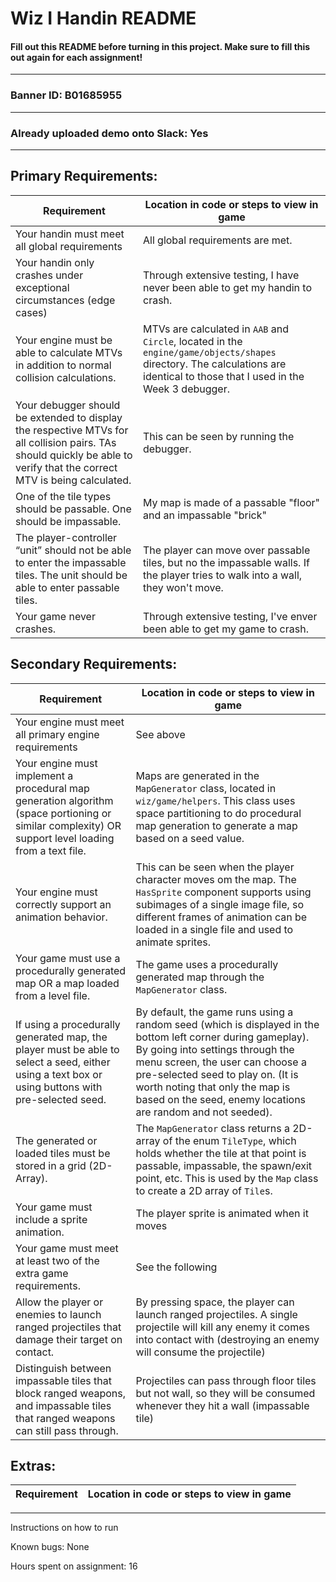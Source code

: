 # Wiz I Handin README
#### Fill out this README before turning in this project. Make sure to fill this out again for each assignment!
---
### Banner ID: B01685955
---
### Already uploaded demo onto Slack: Yes
---
## Primary Requirements:
| Requirement | Location in code or steps to view in game  |
|---|---|
| Your handin must meet all global requirements | All global requirements are met. |
| Your handin only crashes under exceptional circumstances (edge cases) | Through extensive testing, I have never been able to get my handin to crash. |
| Your engine must be able to calculate MTVs in addition to normal collision calculations. | MTVs are calculated in `AAB` and `Circle`, located in the `engine/game/objects/shapes` directory. The calculations are identical to those that I used in the Week 3 debugger. |
| Your debugger should be extended to display the respective MTVs for all collision pairs. TAs should quickly be able to verify that the correct MTV is being calculated. | This can be seen by running the debugger. |
| One of the tile types should be passable. One should be impassable. | My map is made of a passable "floor" and an impassable "brick" |
| The player-controller “unit” should not be able to enter the impassable tiles. The unit should be able to enter passable tiles. | The player can move over passable tiles, but no the impassable walls. If the player tries to walk into a wall, they won't move. |
| Your game never crashes. | Through extensive testing, I've enver been able to get my game to crash. |

## Secondary Requirements:
| Requirement | Location in code or steps to view in game  |
|---|---|
| Your engine must meet all primary engine requirements | See above |
| Your engine must implement a procedural map generation algorithm (space portioning or similar complexity) OR support level loading from a text file. | Maps are generated in the `MapGenerator` class, located in `wiz/game/helpers`. This class uses space partitioning to do procedural map generation to generate a map based on a seed value. |
| Your engine must correctly support an animation behavior. | This can be seen when the player character moves om the map. The `HasSprite` component supports using subimages of a single image file, so different frames of animation can be loaded in a single file and used to animate sprites. |
| Your game must use a procedurally generated map OR a map loaded from a level file. | The game uses a procedurally generated map through the `MapGenerator` class. |
| If using a procedurally generated map, the player must be able to select a seed, either using a text box or using buttons with pre-selected seed. | By default, the game runs using a random seed (which is displayed in the bottom left corner during gameplay). By going into settings through the menu screen, the user can choose a pre-selected seed to play on. (It is worth noting that only the map is based on the seed, enemy locations are random and not seeded). |
| The generated or loaded tiles must be stored in a grid (2D-Array). | The `MapGenerator` class returns a 2D-array of the enum `TileType`, which holds whether the tile at that point is passable, impassable, the spawn/exit point, etc. This is used by the `Map` class to create a 2D array of `Tile`s. |
| Your game must include a sprite animation. | The player sprite is animated when it moves |
| Your game must meet at least two of the extra game requirements. | See the following |
| Allow the player or enemies to launch ranged projectiles that damage their target on contact. | By pressing space, the player can launch ranged projectiles. A single projectile will kill any enemy it comes into contact with (destroying an enemy will consume the projectile) |
| Distinguish between impassable tiles that block ranged weapons, and impassable tiles that ranged weapons can still pass through. | Projectiles can pass through floor tiles but not wall, so they will be consumed whenever they hit a wall (impassable tile) |

## Extras:
| Requirement | Location in code or steps to view in game  |
|---|---|

--------------------------------------------------------------

Instructions on how to run

Known bugs: None

Hours spent on assignment: 16
